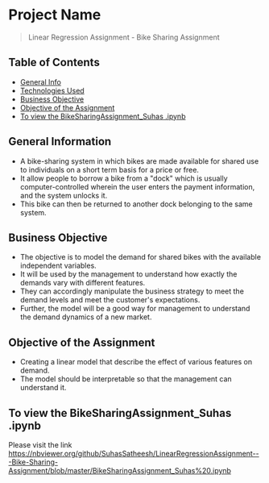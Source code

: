 # Project Name
> Linear Regression Assignment - Bike Sharing Assignment


## Table of Contents
* [General Info](#general-information)
* [Technologies Used](#technologies-used)
* [Business Objective](#Business-Objective)
* [Objective of the Assignment](#Objective-of-the-Assignment)
* [To view the BikeSharingAssignment_Suhas .ipynb](#To-view-the-BikeSharingAssignment_Suhas-.ipynb)

<!-- You can include any other section that is pertinent to your problem -->

## General Information
- A bike-sharing system in which bikes are made available for shared use to individuals on a short term basis for a price or free.
- It allow people to borrow a bike from a "dock" which is usually computer-controlled wherein the user enters the payment information, and the system unlocks it.
- This bike can then be returned to another dock belonging to the same system.

<!-- You don't have to answer all the questions - just the ones relevant to your project. -->



<!-- You don't have to answer all the questions - just the ones relevant to your project. -->


## Business Objective
- The objective is to model the demand for shared bikes with the available independent variables.
- It will be used by the management to understand how exactly the demands vary with different features.
- They can accordingly manipulate the business strategy to meet the demand levels and meet the customer's expectations.
- Further, the model will be a good way for management to understand the demand dynamics of a new market.

<!-- As the libraries versions keep on changing, it is recommended to mention the version of library used in this project -->

## Objective of the Assignment
- Creating a linear model that describe the effect of various features on demand.
- The model should be interpretable so that the management can understand it.

## To view the BikeSharingAssignment_Suhas .ipynb
Please visit the link
https://nbviewer.org/github/SuhasSatheesh/LinearRegressionAssignment---Bike-Sharing-Assignment/blob/master/BikeSharingAssignment_Suhas%20.ipynb






<!-- Optional -->
<!-- ## License -->
<!-- This project is open source and available under the [... License](). -->

<!-- You don't have to include all sections - just the one's relevant to your project -->
